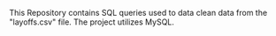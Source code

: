 This Repository contains SQL queries used to data clean data from the "layoffs.csv" file. The project utilizes MySQL.